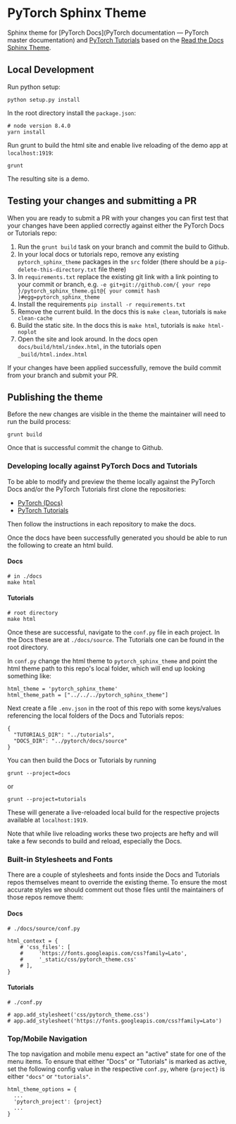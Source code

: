 # PyTorch Sphinx Theme

Sphinx theme for [PyTorch Docs](PyTorch documentation — PyTorch master documentation) and [PyTorch Tutorials](https://pytorch.org/tutorials) based on the [Read the Docs Sphinx Theme](https://sphinx-rtd-theme.readthedocs.io/en/latest).

## Local Development

Run python setup:

```
python setup.py install
```

In the root directory install the `package.json`:

```
# node version 8.4.0
yarn install
```

Run grunt to build the html site and enable live reloading of the demo app at `localhost:1919`:

```
grunt
```

The resulting site is a demo.

## Testing your changes and submitting a PR

When you are ready to submit a PR with your changes you can first test that your changes have been applied correctly against either the PyTorch Docs or Tutorials repo:

1. Run the `grunt build` task on your branch and commit the build to Github.
2. In your local docs or tutorials repo, remove any existing `pytorch_sphinx_theme` packages in the `src` folder (there should be a `pip-delete-this-directory.txt` file there)
3. In `requirements.txt` replace the existing git link with a link pointing to your commit or branch, e.g. `-e git+git://github.com/{ your repo }/pytorch_sphinx_theme.git@{ your commit hash }#egg=pytorch_sphinx_theme`
4. Install the requirements `pip install -r requirements.txt`
5. Remove the current build. In the docs this is `make clean`, tutorials is `make clean-cache`
6. Build the static site. In the docs this is `make html`, tutorials is `make html-noplot`
7. Open the site and look around. In the docs open `docs/build/html/index.html`, in the tutorials open `_build/html.index.html`

If your changes have been applied successfully, remove the build commit from your branch and submit your PR.

## Publishing the theme

Before the new changes are visible in the theme the maintainer will need to run the build process:

```
grunt build
```

Once that is successful commit the change to Github.

### Developing locally against PyTorch Docs and Tutorials

To be able to modify and preview the theme locally against the PyTorch Docs and/or the PyTorch Tutorials first clone the repositories:

- [PyTorch (Docs)](https://github.com/pytorch/pytorch)
- [PyTorch Tutorials](https://github.com/pytorch/tutorials)

Then follow the instructions in each repository to make the docs.

Once the docs have been successfully generated you should be able to run the following to create an html build.

#### Docs

```
# in ./docs
make html
```

#### Tutorials

```
# root directory
make html
```

Once these are successful, navigate to the `conf.py` file in each project. In the Docs these are at `./docs/source`. The Tutorials one can be found in the root directory.

In `conf.py` change the html theme to `pytorch_sphinx_theme` and point the html theme path to this repo's local folder, which will end up looking something like:

```
html_theme = 'pytorch_sphinx_theme'
html_theme_path = ["../../../pytorch_sphinx_theme"]
```

Next create a file `.env.json` in the root of this repo with some keys/values referencing the local folders of the Docs and Tutorials repos:

```
{
  "TUTORIALS_DIR": "../tutorials",
  "DOCS_DIR": "../pytorch/docs/source"
}

```

You can then build the Docs or Tutorials by running

```
grunt --project=docs
```
or

```
grunt --project=tutorials
```

These will generate a live-reloaded local build for the respective projects available at `localhost:1919`.

Note that while live reloading works these two projects are hefty and will take a few seconds to build and reload, especially the Docs.

### Built-in Stylesheets and Fonts

There are a couple of stylesheets and fonts inside the Docs and Tutorials repos themselves meant to override the existing theme. To ensure the most accurate styles we should comment out those files until the maintainers of those repos remove them:

#### Docs

```
# ./docs/source/conf.py

html_context = {
    # 'css_files': [
    #     'https://fonts.googleapis.com/css?family=Lato',
    #     '_static/css/pytorch_theme.css'
    # ],
}
```

#### Tutorials

```
# ./conf.py

# app.add_stylesheet('css/pytorch_theme.css')
# app.add_stylesheet('https://fonts.googleapis.com/css?family=Lato')
```

### Top/Mobile Navigation

The top navigation and mobile menu expect an "active" state for one of the menu items. To ensure that either "Docs" or "Tutorials" is marked as active, set the following config value in the respective `conf.py`, where `{project}` is either `"docs"` or `"tutorials"`.

```
html_theme_options = {
  ...
  'pytorch_project': {project}
  ...
}
```
